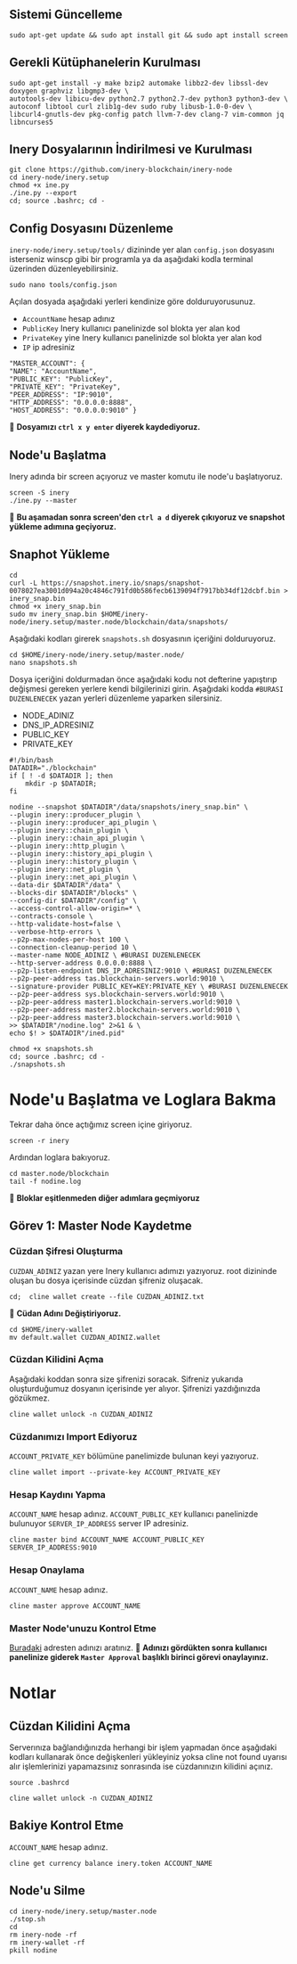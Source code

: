 ## Sistemi Güncelleme
```
sudo apt-get update && sudo apt install git && sudo apt install screen
```

## Gerekli Kütüphanelerin Kurulması
```
sudo apt-get install -y make bzip2 automake libbz2-dev libssl-dev doxygen graphviz libgmp3-dev \
autotools-dev libicu-dev python2.7 python2.7-dev python3 python3-dev \
autoconf libtool curl zlib1g-dev sudo ruby libusb-1.0-0-dev \
libcurl4-gnutls-dev pkg-config patch llvm-7-dev clang-7 vim-common jq libncurses5
```

## Inery Dosyalarının İndirilmesi ve Kurulması
```
git clone https://github.com/inery-blockchain/inery-node
cd inery-node/inery.setup
chmod +x ine.py
./ine.py --export
cd; source .bashrc; cd -
```

## Config Dosyasını Düzenleme
`inery-node/inery.setup/tools/` dizininde yer alan `config.json` dosyasını isterseniz winscp gibi bir programla ya da aşağıdaki kodla terminal üzerinden düzenleyebilirsiniz.

```
sudo nano tools/config.json
```

Açılan dosyada aşağıdaki yerleri kendinize göre dolduruyorusunuz.
  * `AccountName` hesap adınız
  * `PublicKey` Inery kullanıcı panelinizde sol blokta yer alan kod
  * `PrivateKey` yine Inery kullanıcı panelinizde sol blokta yer alan kod
  * `IP` ip adresiniz

```
"MASTER_ACCOUNT": {     
"NAME": "AccountName",     
"PUBLIC_KEY": "PublicKey",     
"PRIVATE_KEY": "PrivateKey",     
"PEER_ADDRESS": "IP:9010",     
"HTTP_ADDRESS": "0.0.0.0:8888",     
"HOST_ADDRESS": "0.0.0.0:9010" }
```
🔴 **Dosyamızı `ctrl x y enter` diyerek kaydediyoruz.**

## Node'u Başlatma
Inery adında bir screen açıyoruz ve master komutu ile node'u başlatıyoruz.
```
screen -S inery
./ine.py --master
```

🔴 **Bu aşamadan sonra screen'den `ctrl a d` diyerek çıkıyoruz ve snapshot yükleme adımına geçiyoruz.**

## Snaphot Yükleme
```
cd
curl -L https://snapshot.inery.io/snaps/snapshot-0078027ea3001d094a20c4846c791fd0b586fecb6139094f7917bb34df12dcbf.bin > inery_snap.bin
chmod +x inery_snap.bin
sudo mv inery_snap.bin $HOME/inery-node/inery.setup/master.node/blockchain/data/snapshots/
```

Aşağıdaki kodları girerek `snapshots.sh` dosyasının içeriğini dolduruyoruz.
```
cd $HOME/inery-node/inery.setup/master.node/
nano snapshots.sh
```
Dosya içeriğini doldurmadan önce aşağıdaki kodu not defterine yapıştırıp değişmesi gereken yerlere kendi bilgilerinizi girin. Aşağıdaki kodda `#BURASI DUZENLENECEK` yazan yerleri düzenleme yaparken silersiniz.

* NODE_ADINIZ 
* DNS_IP_ADRESINIZ
* PUBLIC_KEY
* PRIVATE_KEY

```
#!/bin/bash
DATADIR="./blockchain"
if [ ! -d $DATADIR ]; then
    mkdir -p $DATADIR;
fi

nodine --snapshot $DATADIR"/data/snapshots/inery_snap.bin" \
--plugin inery::producer_plugin \
--plugin inery::producer_api_plugin \
--plugin inery::chain_plugin \
--plugin inery::chain_api_plugin \
--plugin inery::http_plugin \
--plugin inery::history_api_plugin \
--plugin inery::history_plugin \
--plugin inery::net_plugin \
--plugin inery::net_api_plugin \
--data-dir $DATADIR"/data" \
--blocks-dir $DATADIR"/blocks" \
--config-dir $DATADIR"/config" \
--access-control-allow-origin=* \
--contracts-console \
--http-validate-host=false \
--verbose-http-errors \
--p2p-max-nodes-per-host 100 \
--connection-cleanup-period 10 \
--master-name NODE_ADINIZ \ #BURASI DUZENLENECEK
--http-server-address 0.0.0.0:8888 \
--p2p-listen-endpoint DNS_IP_ADRESINIZ:9010 \ #BURASI DUZENLENECEK
--p2p-peer-address tas.blockchain-servers.world:9010 \
--signature-provider PUBLIC_KEY=KEY:PRIVATE_KEY \ #BURASI DUZENLENECEK
--p2p-peer-address sys.blockchain-servers.world:9010 \
--p2p-peer-address master1.blockchain-servers.world:9010 \
--p2p-peer-address master2.blockchain-servers.world:9010 \
--p2p-peer-address master3.blockchain-servers.world:9010 \
>> $DATADIR"/nodine.log" 2>&1 & \
echo $! > $DATADIR"/ined.pid"
```

```
chmod +x snapshots.sh
cd; source .bashrc; cd -
./snapshots.sh
```

# Node'u Başlatma ve Loglara Bakma 
Tekrar daha önce açtığımız screen içine giriyoruz.
```
screen -r inery
```
Ardından loglara bakıyoruz.
```
cd master.node/blockchain
tail -f nodine.log
```

🔴 **Bloklar eşitlenmeden diğer adımlara geçmiyoruz**

## **Görev 1:** Master Node Kaydetme

### Cüzdan Şifresi Oluşturma
`CUZDAN_ADINIZ` yazan yere Inery kullanıcı adımızı yazıyoruz. root dizininde oluşan bu dosya içerisinde cüzdan şifreniz oluşacak. 
```
cd;  cline wallet create --file CUZDAN_ADINIZ.txt
```
🔴 **Cüdan Adını Değiştiriyoruz.**
```
cd $HOME/inery-wallet
mv default.wallet CUZDAN_ADINIZ.wallet
```

### Cüzdan Kilidini Açma
Aşağıdaki koddan sonra size şifrenizi soracak. Sifreniz yukarıda oluşturduğumuz dosyanın içerisinde yer alıyor. Şifrenizi yazdığınızda gözükmez.
```
cline wallet unlock -n CUZDAN_ADINIZ
```

### Cüzdanımızı Import Ediyoruz
`ACCOUNT_PRIVATE_KEY` bölümüne panelimizde bulunan keyi yazıyoruz.
```
cline wallet import --private-key ACCOUNT_PRIVATE_KEY
```

### Hesap Kaydını Yapma
`ACCOUNT_NAME` hesap adınız.
`ACCOUNT_PUBLIC_KEY` kullanıcı panelinizde bulunuyor
`SERVER_IP_ADDRESS` server IP adresiniz.
```
cline master bind ACCOUNT_NAME ACCOUNT_PUBLIC_KEY SERVER_IP_ADDRESS:9010
```

### Hesap Onaylama
`ACCOUNT_NAME` hesap adınız.
```
cline master approve ACCOUNT_NAME
```

### Master Node'unuzu Kontrol Etme
[Buradaki](https://explorer.inery.io/) adresten adınızı aratınız. 
🔴 **Adınızı gördükten sonra kullanıcı panelinize giderek `Master Approval` başlıklı birinci görevi onaylayınız.**

# Notlar

## Cüzdan Kilidini Açma
Serverınıza bağlandığınızda herhangi bir işlem yapmadan önce aşağıdaki kodları kullanarak önce değişkenleri yükleyiniz yoksa cline not found uyarısı alır işlemlerinizi yapamazsınız sonrasında ise cüzdanınızın kilidini açınız. 
```
source .bashrcd
```
```
cline wallet unlock -n CUZDAN_ADINIZ
```

## Bakiye Kontrol Etme
`ACCOUNT_NAME` hesap adınız.
```
cline get currency balance inery.token ACCOUNT_NAME
```

## Node'u Silme
```
cd inery-node/inery.setup/master.node
./stop.sh
cd
rm inery-node -rf
rm inery-wallet -rf
pkill nodine
```


